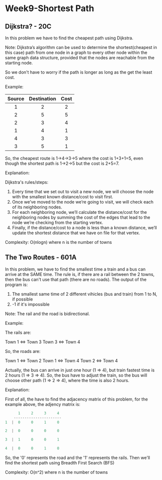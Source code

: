  # Week9-Shortest Path

## Dijkstra? - 20C

In this problem we have to find the cheapest path using Dijkstra. 

Note: Dijkstra’s algorithm can be used to determine the shortest(cheapest in this case) path from one node in a graph to every other node within the same graph data structure, provided that the nodes are reachable from the starting node.

So we don't have to worry if the path is longer as long as the get the least cost.

Example:

| Source  | Destination | Cost | 
| :---: | :---: | :---: |
| 1 | 2 | 2 |
| 2 | 5 | 5 |
| 2 | 3 | 4 |
| 1 | 4 | 1 |
| 4 | 3 | 3 |
| 3 | 5 | 1 |

So, the cheapest route is 1->4->3->5 where the cost is 1+3+1=5, even though the shortest path is 1->2->5 but the cost is 2+5=7.

Explanation: 

Dijkstra's rules/steps:

  1. Every time that we set out to visit a new node, we will choose the node with the smallest known distance/cost to visit first.
  2. Once we’ve moved to the node we’re going to visit, we will check each of its neighboring nodes.
  3. For each neighboring node, we’ll calculate the distance/cost for the neighboring nodes by summing the cost of the edges that lead to the node we’re checking from the starting vertex.
  4. Finally, if the distance/cost to a node is less than a known distance, we’ll update the shortest distance that we have on file for that vertex.

Complexity: O(nlogn) where n is the number of towns

## The Two Routes - 601A

In this problem, we have to find the smallest time a train and a bus can arrive at the SAME time. The rule is, if there are a rail between the 2 towns, then the bus can't use that path (there are no roads). The output of the program is:

  1. The smallest same time of 2 different vihicles (bus and train) from 1 to N, if possible
  2. -1 if it's impossible
  
Note: The rail and the road is bidirectional.

Example:

The rails are:

Town 1 <=> Town 3
Town 3 <=> Town 4

So, the roads are:

Town 1 <=> Town 2
Town 1 <=> Town 4
Town 2 <=> Town 4

Actually, the bus can arrive in just one hour (1 => 4), but train fastest time is 2 hours (1 => 3 => 4). So, the bus have to adjust the train, so the bus will choose other path (1 => 2 => 4), where the time is also 2 hours.

Explanation: 

First of all, the have to find the adjacency matrix of this problem, for the example above, the adjency matrix is:

```Java
      1     2     3     4
    ----------------------
1  |  0     0     1     0  

2  |  0     0     0     0

3  |  1     0     0     1

4  |  0     0     1     0
```
So, the '0' represents the road and the '1' represents the rails. Then we'll find the shortest path using Breadth First Search (BFS)

Complexity: O(n^2) where n is the number of towns
